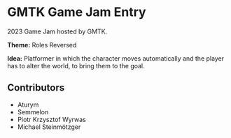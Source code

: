# GMTK Game Jam Entry

2023 Game Jam hosted by GMTK.

**Theme:** Roles Reversed

**Idea:** Platformer in which the character moves automatically and the player has to alter the world, to bring them to the goal.


## Contributors
- Aturym
- Semmelon
- Piotr Krzysztof Wyrwas
- Michael Steinmötzger

